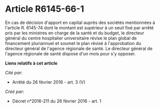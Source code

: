# Article R6145-66-1

En cas de décision d'apport en capital auprès des sociétés mentionnées à l'article R. 6145-74 dont le montant est supérieur à
un seuil fixé par arrêté pris par les ministres en charge de la santé et du budget, le directeur général du centre
hospitalier universitaire révise le plan global de financement pluriannuel et soumet le plan révisé à l'approbation du
directeur général de l'agence régionale de santé. Le directeur général de l'agence régionale de santé dispose d'un mois pour
s'y opposer.

**Liens relatifs à cet article**

_Cité par_:

  - Arrêté du 26 février 2016 - art. 3 (V)

_Créé par_:

  - Décret n°2016-211 du 26 février 2016 - art. 1
